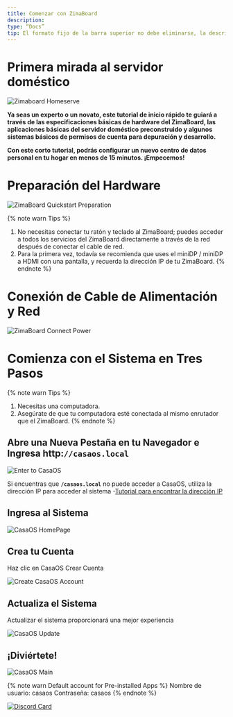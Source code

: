 ```yaml
---
title: Comenzar con ZimaBoard
description:
type: “Docs”
tip: El formato fijo de la barra superior no debe eliminarse, la description es la descripción del artículo, al no completarse se tomará el primer párrafo del contenido.
---
```

# Primera mirada al servidor doméstico

![Zimaboard Homeserve](/images/Get-Started-with-ZimaBoard/quick-get-start-zimaboard-homeserve.jpg)

**Ya seas un experto o un novato, este tutorial de inicio rápido te guiará a través de las especificaciones básicas de hardware del ZimaBoard, las aplicaciones básicas del servidor doméstico preconstruido y algunos sistemas básicos de permisos de cuenta para depuración y desarrollo.**

**Con este corto tutorial, podrás configurar un nuevo centro de datos personal en tu hogar en menos de 15 minutos. ¡Empecemos!**

# Preparación del Hardware

![ZimaBoard Quickstart Preparation](/images/Get-Started-with-ZimaBoard/quickstart-preparation.jpg)

{% note warn Tips %}
1. No necesitas conectar tu ratón y teclado al ZimaBoard; puedes acceder a todos los servicios del ZimaBoard directamente a través de la red después de conectar el cable de red.
2. Para la primera vez, todavía se recomienda que uses el miniDP / miniDP a HDMI con una pantalla, y recuerda la dirección IP de tu ZimaBoard.
{% endnote %}

# Conexión de Cable de Alimentación y Red

![ZimaBoard Connect Power](/images/Get-Started-with-ZimaBoard/quickstart-power-connect.jpg)

# Comienza con el Sistema en Tres Pasos

{% note warn Tips %}
1. Necesitas una computadora.
2. Asegúrate de que tu computadora esté conectada al mismo enrutador que el ZimaBoard.
{% endnote %}

## Abre una Nueva Pestaña en tu Navegador e Ingresa http:**`//casaos.local`**

![Enter to CasaOS](/images/Get-Started-with-ZimaBoard/casaos-enter-casa-local.jpg)

Si encuentras que **`/casaos.local`** no puede acceder a CasaOS, utiliza la dirección IP para acceder al sistema -[Tutorial para encontrar la dirección IP](/faq/How-to-check-IP-address)

## Ingresa al Sistema

![CasaOS HomePage](/images/Get-Started-with-ZimaBoard/casaos-welcome.jpg)

## Crea tu Cuenta

Haz clic en CasaOS Crear Cuenta

![Create CasaOS Account](/images/Get-Started-with-ZimaBoard/casaos-create-account.jpg)

## Actualiza el Sistema

Actualizar el sistema proporcionará una mejor experiencia

![CasaOS Update](/images/Get-Started-with-ZimaBoard/casaos-update.jpg)

## ¡Diviértete!

![CasaOS Main](/images/Get-Started-with-ZimaBoard/casaos-main.jpg)

{% note warn Default account for Pre-installed Apps %}
Nombre de usuario: casaos
Contraseña: casaos
{% endnote %}

[![Discord Card](https://discordapp.com/api/guilds/884667213326463016/widget.png?style=banner2)](https://discord.gg/knqAbbBbeX)